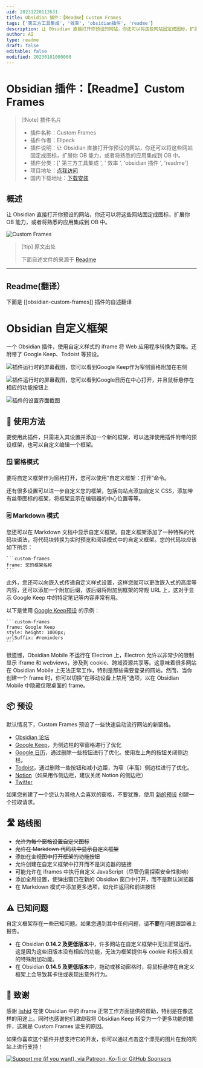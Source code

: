 ```yaml
---
uid: 20231220112631
title: Obsidian 插件：【Readme】Custom Frames
tags: ['第三方工具集成', '效率', 'obsidian插件', 'readme']
description: 让 Obsidian 直接打开你预设的网站，你还可以将这些网站固定成图标，扩展你OB能力，或者将熟悉的应用集成到OB中。
author: AI
type: readme
draft: false
editable: false
modified: 20230101000000
---
```


# Obsidian 插件：【Readme】Custom Frames

> [!Note] 插件名片
> - 插件名称：Custom Frames
> - 插件作者：Ellpeck
> - 插件说明：让 Obsidian 直接打开你预设的网站，你还可以将这些网站固定成图标，扩展你 OB 能力，或者将熟悉的应用集成到 OB 中。
> - 插件分类：[' 第三方工具集成 ', ' 效率 ', 'obsidian 插件 ', 'readme']
> - 项目地址：[点我访问](https://github.com/Ellpeck/ObsidianCustomFrames)
> - 国内下载地址：[下载安装](https://pkmer.cn/products/plugin/pluginMarket/?obsidian-custom-frames)

## 概述

让 Obsidian 直接打开你预设的网站，你还可以将这些网站固定成图标，扩展你 OB 能力，或者将熟悉的应用集成到 OB 中。

![Custom Frames](https://cdn.pkmer.cn/covers/obsidian-custom-frames.PNG!pkmer)

> [!tip] 原文出处
>
>下面自述文件的来源于 [Readme](https://ghproxy.net/https://raw.githubusercontent.com/Ellpeck/ObsidianCustomFrames/master/README.md)

---

## Readme(翻译）

下面是 [[obsidian-custom-frames]] 插件的自述翻译

# Obsidian 自定义框架

一个 Obsidian 插件，使用自定义样式的 iframe 将 Web 应用程序转换为窗格。还附带了 Google Keep、Todoist 等预设。

![插件运行时的屏幕截图，您可以看到Google Keep作为窄侧窗格附加在右侧](https://cdn.pkmer.cn/covers/obsidian-custom-frames_1_0.png!pkmer)

![插件运行时的屏幕截图，您可以看到Google日历在中心打开，并且鼠标悬停在相应的功能按钮上](https://cdn.pkmer.cn/covers/obsidian-custom-frames_1_1.png!pkmer)

![插件的设置界面截图](https://cdn.pkmer.cn/covers/obsidian-custom-frames_1_2.png!pkmer)

## 🤔 使用方法

要使用此插件，只需进入其设置并添加一个新的框架，可以选择使用插件附带的预设框架，也可以自定义编辑一个框架。

### 🪟 窗格模式

要将自定义框架作为窗格打开，您可以使用“自定义框架：打开”命令。

还有很多设置可以进一步自定义您的框架，包括向站点添加自定义 CSS，添加带有丝带图标的框架，将框架显示在编辑器的中心位置等等。

### 🗒️ Markdown 模式

您还可以在 Markdown 文档中显示自定义框架。自定义框架添加了一种特殊的代码块语法，将代码块转换为实时预览和阅读模式中的自定义框架。您的代码块应该如下所示：

~~~
```custom-frames
frame: 您的框架名称
```
~~~

此外，您还可以向嵌入式传递自定义样式设置，这样您就可以更改嵌入式的高度等内容，还可以添加一个附加后缀，该后缀将附加到框架的常规 URL 上，这对于显示 Google Keep 中的特定笔记等内容非常有用。

以下是使用 [Google Keep预设](#-presets) 的示例：

~~~
```custom-frames
frame: Google Keep
style: height: 1000px;
urlSuffix: #reminders
```
~~~

很遗憾，Obsidian Mobile 不运行在 Electron 上，Electron 允许以非常少的限制显示 iframe 和 webviews，涉及到 cookie、跨域资源共享等。这意味着很多网站在 Obsidian Mobile 上无法正常工作，特别是那些需要登录的网站。然而，当你创建一个 frame 时，你可以切换“在移动设备上禁用”选项，以在 Obsidian Mobile 中隐藏仅限桌面的 frame。

## 📦 预设

默认情况下，Custom Frames 预设了一些快速启动流行网站的新窗格。

- [Obsidian 论坛](https://forum.obsidian.md/)
- [Google Keep](https://keep.google.com)，为侧边栏的窄窗格进行了优化
- [Google 日历](https://calendar.google.com/calendar/u/0/r/day)，通过删除一些按钮进行了优化。使用左上角的按钮关闭侧边栏。
- [Todoist](https://todoist.com)，通过删除一些按钮和减小边距，为窄（半高）侧边栏进行了优化。
- [Notion](https://www.notion.so/)（如果用作侧边栏，建议关闭 Notion 的侧边栏）
- [Twitter](https://twitter.com)

如果您创建了一个您认为其他人会喜欢的窗格，不要犹豫，使用 [新的预设](https://github.com/Ellpeck/ObsidianCustomFrames/blob/master/src/settings.ts#L5) 创建一个拉取请求。

## 🛣️ 路线图

- ~~允许为每个窗格设置自定义图标~~
- ~~允许在 Markdown 代码块中显示自定义框架~~
- ~~添加在主视图中打开框架的功能按钮~~
- 允许创建在自定义框架中打开而不是浏览器的链接
- 可能允许在 iframes 中执行自定义 JavaScript（尽管仍需探索安全性影响）
- 添加全局设置，使弹出窗口在新的 Obsidian 窗口中打开，而不是默认浏览器
- 在 Markdown 模式中添加更多选项，如允许返回和前进按钮

## ⚠️ 已知问题

自定义框架存在一些已知问题。如果您遇到其中任何问题，请**不要**在问题跟踪器上报告。

- 在 Obsidian **0.14.2 及更低版本**中，许多网站在自定义框架中无法正常运行。这是因为这些旧版本没有相应的功能，无法为框架提供与 cookie 和标头相关的特殊附加功能。
- 在 Obsidian **0.14.5 及更低版本**中，拖动或移动窗格时，将鼠标悬停在自定义框架上会导致其卡住或表现出意外行为。

## 🙏 致谢

感谢 [lishid](https://github.com/lishid) 在使 Obsidian 中的 iframe 正常工作方面提供的帮助，特别是在像这样的用途上。同时也感谢他们*激励*我将 Obsidian Keep 转变为一个更多功能的插件，这就是 Custom Frames 诞生的原因。

如果你喜欢这个插件并想支持它的开发，你可以通过点击这个漂亮的图片在我的网站上进行支持！

[![Support me (if you want), via Patreon, Ko-fi or GitHub Sponsors](https://ellpeck.de/res/generalsupport.png)](https://ellpeck.de/support)
